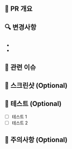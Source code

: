 ## 📝 PR 개요

<!-- 이 PR이 해결하는 문제나 추가하는 기능에 대한 간략한 설명 -->

## 🔍 변경사항

## <!-- 주요 변경사항 목록 (불릿 포인트) -->

-
-

## 🔗 관련 이슈

<!-- 관련된 이슈 링크 (e.g. Closes #123) -->

## 📸 스크린샷 (Optional)

<!-- UI 변경사항이 있거나 필요한 경우 스크린샷 추가 -->

## 🧪 테스트 (Optional)

<!-- 테스트 방법 및 결과 -->

- [ ] 테스트 1
- [ ] 테스트 2

## 🚨 주의사항 (Optional)

<!-- 리뷰어가 알아야 할 주의사항이나 고려사항 -->

